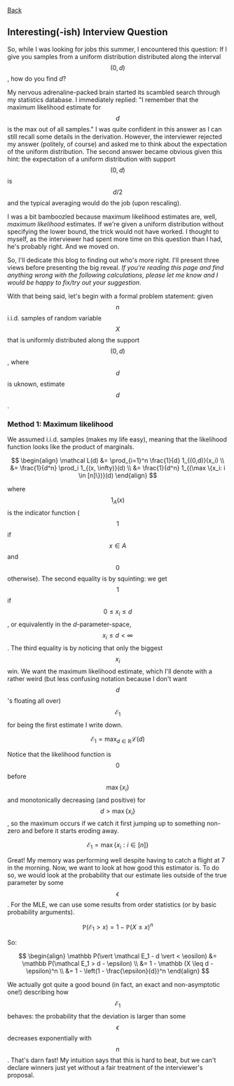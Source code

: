 <script
  src="https://cdn.mathjax.org/mathjax/latest/MathJax.js?config=TeX-AMS-MML_HTMLorMML"
  type="text/javascript">
</script>

[Back](./blog.md)

## Interesting(-ish) Interview Question

So, while I was looking for jobs this summer, I encountered this question: If I give you samples from a uniform distribution distributed along the interval $$(0, d)$$, how do you find $d$? 

My nervous adrenaline-packed brain started its scambled search through my statistics database. I immediately replied: "I remember that the maximum likelihood estimate for $$d$$ is the max out of all samples." I was quite confident in this answer as I can still recall some details in the derivation. However, the interviewer rejected my answer (politely, of course) and asked me to think about the expectation of the uniform distribution. The second answer became obvious given this hint: the expectation of a uniform distribution with support $$(0,d)$$ is $$d/2$$ and the typical averaging would do the job (upon rescaling). 

I was a bit bamboozled because maximum likelihood estimates are, well, _maximum likelihood_ estimates. If we're given a uniform distribution without specifying the lower bound, the trick would not have worked. I thought to myself, as the interviewer had spent more time on this question than I had, he's probably right. And we moved on. 

So, I'll dedicate this blog to finding out who's more right. I'll present three views before presenting the big reveal. _If you're reading this page and find anything wrong with the following calculations, please let me know and I would be happy to fix/try out your suggestion_. 

With that being said, let's begin with a formal problem statement: given $$n$$ i.i.d. samples of random variable $$X$$ that is uniformly distributed along the support $$(0,d)$$, where $$d$$ is uknown, estimate $$d$$. 

### Method 1: Maximum likelihood 

We assumed i.i.d. samples (makes my life easy), meaning that the likelihood function looks like the product of marginals. 

$$
\begin{align}
\mathcal L(d) &= \prod_{i=1}^n \frac{1}{d} 1_{(0,d)}(x_i) \\
&= \frac{1}{d^n} \prod_i 1_{(x, \infty)}(d) \\
&= \frac{1}{d^n} 1_{(\max \{x_i: i \in [n]\})}(d)
\end{align}
$$

where $$1_A(x)$$ is the indicator function ($$1$$ if $$x \in A$$ and $$0$$ otherwise). The second equality is by squinting: we get $$1$$ if $$0 \leq x_i \leq d$$, or equivalently in the $d$-parameter-space, $$x_i \leq d < \infty$$. The third equality is by noticing that only the biggest $$x_i$$ win. We want the maximum likelihood estimate, which I'll denote with a rather weird (but less confusing notation because I don't want $$d$$'s floating all over) $$\mathcal E_1$$ for being the first estimate I write down. 

$$ \mathcal E_1 = \max_{d \in \mathbb R} \mathcal L(d)$$

Notice that the likelihood function is $$0$$ before $$\max \{x_i\}$$ and monotonically decreasing (and positive) for $$d > \max \{x_i\}$$, so the maximum occurs if we catch it first jumping up to something non-zero and before it starts eroding away. 

$$ \mathcal E_1 = \max \{x_i: i \in [n]\}$$ 

Great! My memory was performing well despite having to catch a flight at 7 in the morning. Now, we want to look at how good this estimator is. To do so, we would look at the probability that our estimate lies outside of the true parameter by some $$\epsilon$$. For the MLE, we can use some results from order statistics (or by basic probability arguments).

$$\mathbb P (\mathcal E_1 > x) = 1 - \mathbb P (X \leq x)^n$$

So: 

$$
\begin{align}
\mathbb P(\vert \mathcal E_1 - d \vert < \eosilon) &= \mathbb P(\mathcal E_1 > d - \epsilon) \\
&= 1 - \mathbb (X \leq d - \epsilon)^n \\
&= 1 - \left(1 - \frac{\epsilon}{d})^n
\end{align}
$$

We actually got quite a good bound (in fact, an exact and non-asymptotic one!) describing how $$\mathcal E_1$$ behaves: the probability that the deviation is larger than some $$\epsilon$$ decreases exponentially with $$n$$. That's darn fast! My intuition says that this is hard to beat, but we can't declare winners just yet without a fair treatment of the interviewer's proposal. 
